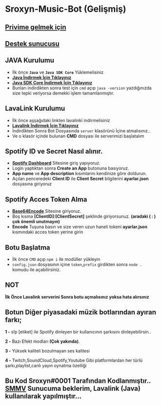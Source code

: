 # Sroxyn-Music-Bot (Gelişmiş)
## [Privime gelmek için](https://discord.gg/wg66268tZb)
## [Destek sunucusu](https://discord.gg/45PaDkw2Vx)
## JAVA Kurulumu
* İlk önce **`Java`** ve **`Java SDK Core`** Yüklemelisiniz
* **[Java İndirmek İçin Tıklayınız](https://www.java.com/tr/download/)**
* **[Java SDK Core İndirmek İçin Tıklayınız](https://www.oracle.com/tr/java/technologies/javase-jdk15-downloads.html)**
* Bunları indirdikten sonra test için `cmd` açıp `java -version` yazdığınızda size tepki veriyorsa demekki işlem tamamlanmıştır.
## LavaLink Kurulumu
* İlk önce aşşağıdaki linkten lavalinki indirmelisiniz
* **[Lavalink İndirmek İçin Tıklayınız](https://github.com/Frederikam/Lavalink/releases/download/3.3.2.2/Lavalink.jar)**
* İndirdikten Sonra Bot Dosyasında `server` klasörünü İçine atmalısınız..
* Ve o klasör içinde bulunan **CMD** dosyası ile serverimizi başlatalım
## Spotify ID ve Secret Nasıl alınır.
* **[Spotify Dashboard](https://developer.spotify.com/dashboard/applications)** Sitesine giriş yapıyoruz.
* Login yaptıktan sonra __**Create an App**__ butonuna basıyoruz.
* **App name** ve **App description** kısımlarını kendinize göre doldurun.
* Açılan penceredeki **Client ID** ile **Client Secret** bilgilerini **ayarlar.json** dosyasına giriyoruz
## Spotify Acces Token Alma
* **[Base64Encode](https://www.base64encode.org/)** Sitesine giriyoruz.
* Boş kısma **[ClientID]:[ClientSecret]** şeklinde giriyorsunuz. **(aradaki ( : ) çok önemli unutmayın)**
* **Encode** Tuşuna basın ve size veren uzun haneli tokeni **ayarlar.json** kısmındaki acces token yerine girin
## Botu Başlatma
* İlk önce `CMD` açıp `npm i` ile modüller yükleyin
* `config.json` dosyasının içine `token`,`prefix` girdikten sonra `node .` komudu ile açabilirsiniz.
## NOT
**İlk Önce Lavalink serverini Sonra botu açmalısınız yoksa hata alırsınız**

## Botun Diğer piyasadaki müzik botlarından ayıran farkı;
**1 -**  s!p [etiket] ile Spotify dinleyen bir kullanıcının şarkısını dinleyebilirsin..

**2 -** Bazı Efekt modları **(Çok yakında)**.

**3 -** Yüksek kaliteli bozulmayan ses kalitesi

**4 -** Twitch,SoundCloud,Spotify,Youtube Gibi platformlardan her türlü şarkı,playlist,canlı yayın oynatma özelliği
## Bu Kod Sroxyn#0001 Tarafından Kodlanmıştır.. [SMMV](https://discord.gg/wg66268tZb) Sunucuma beklerim, Lavalink (Java) kullanılarak yapılmıştır...


